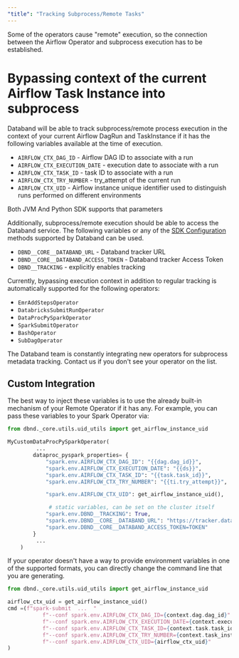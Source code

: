 ```yaml
---
"title": "Tracking Subprocess/Remote Tasks"
---
```

Some of the operators cause "remote" execution, so the connection between the Airflow Operator and subprocess execution has to be established.

# Bypassing context of the current Airflow Task Instance into subprocess
Databand will be able to track subprocess/remote process execution in the context of your current Airflow DagRun and TaskInstance if it has the following variables available at the time of execution.

* `AIRFLOW_CTX_DAG_ID` - Airflow DAG ID to associate with a run
* `AIRFLOW_CTX_EXECUTION_DATE` - execution date to associate with a run
* `AIRFLOW_CTX_TASK_ID` -  task ID to associate with a run
* `AIRFLOW_CTX_TRY_NUMBER` - try_attempt of the current run
* `AIRFLOW_CTX_UID` - Airflow instance unique identifier used to distinguish runs performed on different environments

Both JVM And Python SDK supports that parameters

Additionally, subprocess/remote execution should be able to access the Databand service.  The following variables or any of the [SDK Configuration](doc:dbnd-sdk-configuration) methods supported by Databand can be used.

* `DBND__CORE__DATABAND_URL` - Databand tracker URL
* `DBND__CORE__DATABAND_ACCESS_TOKEN` - Databand tracker Access Token
* `DBND__TRACKING` - explicitly enables tracking

Currently, bypassing execution context in addition to regular tracking is automatically supported for the following operators:
  * `EmrAddStepsOperator`
  * `DatabricksSubmitRunOperator`
  * `DataProcPySparkOperator`
  * `SparkSubmitOperator`
  * `BashOperator`
  * `SubDagOperator`

The Databand team is constantly integrating new operators for subprocess metadata tracking. Contact us if you don't see your operator on the list.


## Custom Integration
The best way to inject these variables is to use the already built-in mechanism of your Remote Operator if it has any. For example, you can pass these variables to your Spark Operator via:

<!-- noqa -->
```python
from dbnd._core.utils.uid_utils import get_airflow_instance_uid

MyCustomDataProcPySparkOperator(
         ...
        dataproc_pyspark_properties= {
            "spark.env.AIRFLOW_CTX_DAG_ID": "{{dag.dag_id}}",
            "spark.env.AIRFLOW_CTX_EXECUTION_DATE": "{{ds}}",
            "spark.env.AIRFLOW_CTX_TASK_ID": "{{task.task_id}}",
            "spark.env.AIRFLOW_CTX_TRY_NUMBER": "{{ti.try_attempt}}",

            "spark.env.AIRFLOW_CTX_UID": get_airflow_instance_uid(),

             # static variables, can be set on the cluster itself
            "spark.env.DBND__TRACKING": True,
            "spark.env.DBND__CORE__DATABAND_URL": "https://tracker.databand.ai",
            "spark.env.DBND__CORE__DATABAND_ACCESS_TOKEN=TOKEN"
        }
         ...
    )
```

 If your operator doesn't have a way to provide environment variables in one of the supported formats, you can directly change the command line that you are generating.


<!-- noqa -->
```python
from dbnd._core.utils.uid_utils import get_airflow_instance_uid

airflow_ctx_uid = get_airflow_instance_uid()
cmd =(f"spark-submit  ...  "
           f"--conf spark.env.AIRFLOW_CTX_DAG_ID={context.dag.dag_id}"
           f"--conf spark.env.AIRFLOW_CTX_EXECUTION_DATE={context.execution_date} "
           f"--conf spark.env.AIRFLOW_CTX_TASK_ID={context.task.task_id} "
           f"--conf spark.env.AIRFLOW_CTX_TRY_NUMBER={context.task_instance.try_attempt} "
           f"--conf spark.env.AIRFLOW_CTX_UID={airflow_ctx_uid}"
)
```